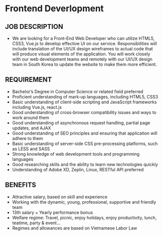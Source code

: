 # Frontend Deverlopment

## JOB DESCRIPTION

- We are looking for a Front-End Web Developer who can utilize HTML5, CSS3, Vue.js to develop effective UI on our service. Responsibilities will include translation of the UI/UX design wireframes to actual code that will produce visual elements of the application. You will work closely with our web development teams and remotely with our UI/UX design team in South Korea to update the website to make them more efficient.

## REQUIREMENT

- Bachelor’s Degree in Computer Science or related field preferred
- Proficient understanding of mark-up languages, including HTML5, CSS3
- Basic understanding of client-side scripting and JavaScript frameworks including Vue.js, react.js
- Good understanding of cross-browser compatibility issues and ways to work around them
- Good understanding of asynchronous request handling, partial page updates, and AJAX
- Good understanding of SEO principles and ensuring that application will adhere to them
- Basic understanding of server-side CSS pre-processing platforms, such as LESS and SASS
- Strong knowledge of web development tools and programming languages
- Good researching skills and the ability to learn new technologies quickly
- Understanding of Adobe XD, Zeplin, Linux, RESTful API preferred

## BENEFITS

- Attractive salary, based on skill and experience
- Working with the dynamic, young, professional, supportive and friendly team
- 13th salary + Yearly performance bonus
- Welfare regime: Travel, picnic, enjoy holidays, enjoy productivity, lunch, teatime, party & event...
- Regimes and allowances are based on Vietnamese Labor Law
